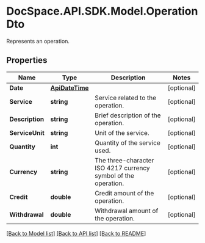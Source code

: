 # DocSpace.API.SDK.Model.OperationDto
Represents an operation.

## Properties

Name | Type | Description | Notes
------------ | ------------- | ------------- | -------------
**Date** | [**ApiDateTime**](ApiDateTime.md) |  | [optional] 
**Service** | **string** | Service related to the operation. | [optional] 
**Description** | **string** | Brief description of the operation. | [optional] 
**ServiceUnit** | **string** | Unit of the service. | [optional] 
**Quantity** | **int** | Quantity of the service used. | [optional] 
**Currency** | **string** | The three-character ISO 4217 currency symbol of the operation. | [optional] 
**Credit** | **double** | Credit amount of the operation. | [optional] 
**Withdrawal** | **double** | Withdrawal amount of the operation. | [optional] 

[[Back to Model list]](../README.md#documentation-for-models) [[Back to API list]](../README.md#documentation-for-api-endpoints) [[Back to README]](../README.md)

